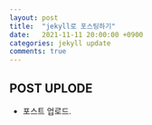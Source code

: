 ```yaml
---
layout: post
title:  "jekyll로 포스팅하기"
date:   2021-11-11 20:00:00 +0900
categories: jekyll update
comments: true
---
```


## POST UPLODE
- 포스트 업로드.
